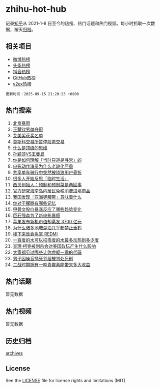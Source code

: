 # zhihu-hot-hub

记录[知乎](https://www.zhihu.com/)从 2021-1-8 日至今的热搜、热门话题和热门视频。每小时抓取一次数据，按天[归档](archives)。

## 相关项目

- [微博热榜](https://github.com/snaildev/weibo-hot-hub)
- [头条热榜](https://github.com/snaildev/toutiao-hot-hub)
- [抖音热榜](https://github.com/snaildev/douyin-hot-hub)
- [GitHub热榜](https://github.com/snaildev/github-hot-hub)
- [v2ex热榜](https://github.com/snaildev/v2ex-hot-hub)


`更新时间：2025-09-15 21:20:23 +0800`

## 热门搜索

1. [北京暴雨](https://www.zhihu.com/search?q=%E5%8C%97%E4%BA%AC%E6%9A%B4%E9%9B%A8)
1. [王楚钦男单夺冠](https://www.zhihu.com/search?q=%E7%8E%8B%E6%A5%9A%E9%92%A6%E7%94%B7%E5%8D%95%E5%A4%BA%E5%86%A0)
1. [艾美奖获奖名单](https://www.zhihu.com/search?q=%E8%89%BE%E7%BE%8E%E5%A5%96%E8%8E%B7%E5%A5%96%E5%90%8D%E5%8D%95)
1. [莫斯科交易所暂停股票交易](https://www.zhihu.com/search?q=%E8%8E%AB%E6%96%AF%E7%A7%91%E4%BA%A4%E6%98%93%E6%89%80%E6%9A%82%E5%81%9C%E8%82%A1%E7%A5%A8%E4%BA%A4%E6%98%93)
1. [什么是顶级的思维](https://www.zhihu.com/search?q=%E4%BB%80%E4%B9%88%E6%98%AF%E9%A1%B6%E7%BA%A7%E7%9A%84%E6%80%9D%E7%BB%B4)
1. [孙颖莎VS王曼昱](https://www.zhihu.com/search?q=%E5%AD%99%E9%A2%96%E8%8E%8EVS%E7%8E%8B%E6%9B%BC%E6%98%B1)
1. [你是如何理解「当时只道是寻常」的](https://www.zhihu.com/search?q=%E4%BD%A0%E6%98%AF%E5%A6%82%E4%BD%95%E7%90%86%E8%A7%A3%E3%80%8C%E5%BD%93%E6%97%B6%E5%8F%AA%E9%81%93%E6%98%AF%E5%AF%BB%E5%B8%B8%E3%80%8D%E7%9A%84)
1. [电影动作演员为什么老龄化严重](https://www.zhihu.com/search?q=%E7%94%B5%E5%BD%B1%E5%8A%A8%E4%BD%9C%E6%BC%94%E5%91%98%E4%B8%BA%E4%BB%80%E4%B9%88%E8%80%81%E9%BE%84%E5%8C%96%E4%B8%A5%E9%87%8D)
1. [共享单车骑行中突然被锁致用户骨折](https://www.zhihu.com/search?q=%E5%85%B1%E4%BA%AB%E5%8D%95%E8%BD%A6%E9%AA%91%E8%A1%8C%E4%B8%AD%E7%AA%81%E7%84%B6%E8%A2%AB%E9%94%81%E8%87%B4%E7%94%A8%E6%88%B7%E9%AA%A8%E6%8A%98)
1. [很多人开始反思「临时生活」](https://www.zhihu.com/search?q=%E5%BE%88%E5%A4%9A%E4%BA%BA%E5%BC%80%E5%A7%8B%E5%8F%8D%E6%80%9D%E3%80%8C%E4%B8%B4%E6%97%B6%E7%94%9F%E6%B4%BB%E3%80%8D)
1. [西贝创始人：预制和预制菜是两回事](https://www.zhihu.com/search?q=%E8%A5%BF%E8%B4%9D%E5%88%9B%E5%A7%8B%E4%BA%BA%EF%BC%9A%E9%A2%84%E5%88%B6%E5%92%8C%E9%A2%84%E5%88%B6%E8%8F%9C%E6%98%AF%E4%B8%A4%E5%9B%9E%E4%BA%8B)
1. [官方研究海南岛内居民免税消费进境商品](https://www.zhihu.com/search?q=%E5%AE%98%E6%96%B9%E7%A0%94%E7%A9%B6%E6%B5%B7%E5%8D%97%E5%B2%9B%E5%86%85%E5%B1%85%E6%B0%91%E5%85%8D%E7%A8%8E%E6%B6%88%E8%B4%B9%E8%BF%9B%E5%A2%83%E5%95%86%E5%93%81)
1. [我国发现「亚洲锂腰带」意味着什么](https://www.zhihu.com/search?q=%E6%88%91%E5%9B%BD%E5%8F%91%E7%8E%B0%E3%80%8C%E4%BA%9A%E6%B4%B2%E9%94%82%E8%85%B0%E5%B8%A6%E3%80%8D%E6%84%8F%E5%91%B3%E7%9D%80%E4%BB%80%E4%B9%88)
1. [你对于朦胧有哪些记忆](https://www.zhihu.com/search?q=%E4%BD%A0%E5%AF%B9%E4%BA%8E%E6%9C%A6%E8%83%A7%E6%9C%89%E5%93%AA%E4%BA%9B%E8%AE%B0%E5%BF%86)
1. [甲骨文股价暴涨反应了哪些趋势变化](https://www.zhihu.com/search?q=%E7%94%B2%E9%AA%A8%E6%96%87%E8%82%A1%E4%BB%B7%E6%9A%B4%E6%B6%A8%E5%8F%8D%E5%BA%94%E4%BA%86%E5%93%AA%E4%BA%9B%E8%B6%8B%E5%8A%BF%E5%8F%98%E5%8C%96)
1. [巨石强森为了新电影暴瘦](https://www.zhihu.com/search?q=%E5%B7%A8%E7%9F%B3%E5%BC%BA%E6%A3%AE%E4%B8%BA%E4%BA%86%E6%96%B0%E7%94%B5%E5%BD%B1%E6%9A%B4%E7%98%A6)
1. [苹果发布新机市值却蒸发 3700 亿元](https://www.zhihu.com/search?q=%E8%8B%B9%E6%9E%9C%E5%8F%91%E5%B8%83%E6%96%B0%E6%9C%BA%E5%B8%82%E5%80%BC%E5%8D%B4%E8%92%B8%E5%8F%91%203700%20%E4%BA%BF%E5%85%83)
1. [为什么诸多池塘湖泊几乎都禁止垂钓](https://www.zhihu.com/search?q=%E4%B8%BA%E4%BB%80%E4%B9%88%E8%AF%B8%E5%A4%9A%E6%B1%A0%E5%A1%98%E6%B9%96%E6%B3%8A%E5%87%A0%E4%B9%8E%E9%83%BD%E7%A6%81%E6%AD%A2%E5%9E%82%E9%92%93)
1. [接下来谁会执掌 REDMI](https://www.zhihu.com/search?q=%E6%8E%A5%E4%B8%8B%E6%9D%A5%E8%B0%81%E4%BC%9A%E6%89%A7%E6%8E%8C%20REDMI)
1. [一百度的水可以把零度的水最多加热到多少度](https://www.zhihu.com/search?q=%E4%B8%80%E7%99%BE%E5%BA%A6%E7%9A%84%E6%B0%B4%E5%8F%AF%E4%BB%A5%E6%8A%8A%E9%9B%B6%E5%BA%A6%E7%9A%84%E6%B0%B4%E6%9C%80%E5%A4%9A%E5%8A%A0%E7%83%AD%E5%88%B0%E5%A4%9A%E5%B0%91%E5%BA%A6)
1. [查理·柯克被刺杀会对美国政坛产生什么影响](https://www.zhihu.com/search?q=%E6%9F%A5%E7%90%86%C2%B7%E6%9F%AF%E5%85%8B%E8%A2%AB%E5%88%BA%E6%9D%80%E4%BC%9A%E5%AF%B9%E7%BE%8E%E5%9B%BD%E6%94%BF%E5%9D%9B%E4%BA%A7%E7%94%9F%E4%BB%80%E4%B9%88%E5%BD%B1%E5%93%8D)
1. [大家都见过哪些让你虎躯一震的代码](https://www.zhihu.com/search?q=%E5%A4%A7%E5%AE%B6%E9%83%BD%E8%A7%81%E8%BF%87%E5%93%AA%E4%BA%9B%E8%AE%A9%E4%BD%A0%E8%99%8E%E8%BA%AF%E4%B8%80%E9%9C%87%E7%9A%84%E4%BB%A3%E7%A0%81)
1. [男子因噪音捅死邻居被判处死刑](https://www.zhihu.com/search?q=%E7%94%B7%E5%AD%90%E5%9B%A0%E5%99%AA%E9%9F%B3%E6%8D%85%E6%AD%BB%E9%82%BB%E5%B1%85%E8%A2%AB%E5%88%A4%E5%A4%84%E6%AD%BB%E5%88%91)
1. [二战时期拥有一吨青霉素能带来多大收益](https://www.zhihu.com/search?q=%E4%BA%8C%E6%88%98%E6%97%B6%E6%9C%9F%E6%8B%A5%E6%9C%89%E4%B8%80%E5%90%A8%E9%9D%92%E9%9C%89%E7%B4%A0%E8%83%BD%E5%B8%A6%E6%9D%A5%E5%A4%9A%E5%A4%A7%E6%94%B6%E7%9B%8A)

## 热门话题

暂无数据

## 热门视频

暂无数据

## 历史归档

[archives](archives)

## License

See the [LICENSE](LICENSE) file for license rights and limitations (MIT).
